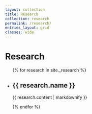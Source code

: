 ```yaml
---
layout: collection
title: Research
collection: research
permalink: /research/
entries_layout: grid
classes: wide
---
```


<h1> Research</h1>

<ul>
    {% for research in site._research %}
    <li>
      <h2>{{ research.name }}</h2>
      <p>{{ research.content | markdownify }}</p>
    </li>
  {% endfor %}
</ul>

